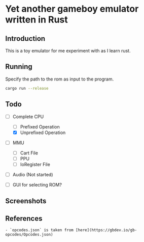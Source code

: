 # Yet another gameboy emulator written in Rust

## Introduction
This is a toy emulator for me experiment with as I learn rust.

## Running

Specify the path to the rom as input to the program.

```bash
cargo run --release
```

## Todo
- [ ] Complete CPU
	- [ ] Prefixed Operation
	- [x] Unprefixed Operation

- [ ] MMU
	- [ ] Cart File
	- [ ] PPU
	- [ ] IoRegister File

- [ ] Audio (Not started)

- [ ] GUI for selecting ROM?

## Screenshots

## References
    - `opcodes.json` is taken from [here](https://gbdev.io/gb-opcodes/Opcodes.json)
